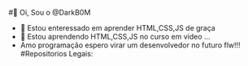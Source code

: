 #👋 Oi, Sou o @DarkB0M
- 👀 Estou enteressado em aprender HTML,CSS,JS de graça 
- 🌱 Estou aprendendo HTML,CSS,JS no curso em video ...
- Amo programação espero virar um desenvolvedor no futuro flw!!!
#Repositorios Legais:


